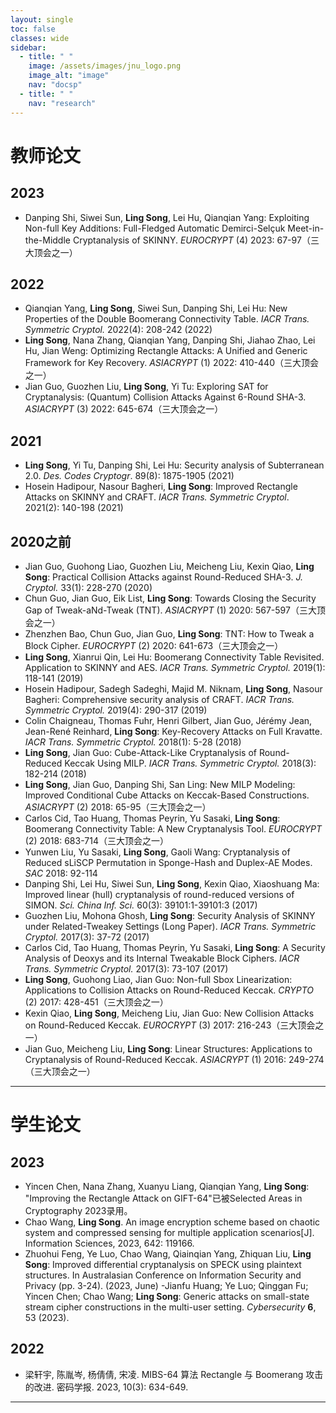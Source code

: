 ```yaml
---
layout: single
toc: false
classes: wide
sidebar:
  - title: " "
    image: /assets/images/jnu_logo.png
    image_alt: "image"
    nav: "docsp"
  - title: " "
    nav: "research"
---
```


# 教师论文

## 2023
- Danping Shi, Siwei Sun, **Ling Song**, Lei Hu, Qianqian Yang: Exploiting Non-full Key Additions: Full-Fledged Automatic Demirci-Selçuk Meet-in-the-Middle Cryptanalysis of SKINNY. *EUROCRYPT* (4) 2023: 67-97（三大顶会之一）


## 2022

- Qianqian Yang, **Ling Song**, Siwei Sun, Danping Shi, Lei Hu: New Properties of the Double Boomerang Connectivity Table. *IACR Trans. Symmetric Cryptol.* 2022(4): 208-242 (2022)
- **Ling Song**, Nana Zhang, Qianqian Yang, Danping Shi, Jiahao Zhao, Lei Hu, Jian Weng: Optimizing Rectangle Attacks: A Unified and Generic Framework for Key Recovery. *ASIACRYPT* (1) 2022: 410-440（三大顶会之一）
- Jian Guo, Guozhen Liu, **Ling Song**, Yi Tu: Exploring SAT for Cryptanalysis: (Quantum) Collision Attacks Against 6-Round SHA-3. *ASIACRYPT* (3) 2022: 645-674（三大顶会之一）

## 2021

- **Ling Song**, Yi Tu, Danping Shi, Lei Hu: Security analysis of Subterranean 2.0. *Des. Codes Cryptogr*. 89(8): 1875-1905 (2021)
- Hosein Hadipour, Nasour Bagheri, **Ling Song**: Improved Rectangle Attacks on SKINNY and CRAFT. *IACR Trans. Symmetric Cryptol*. 2021(2): 140-198 (2021)

## 2020之前

- Jian Guo, Guohong Liao, Guozhen Liu, Meicheng Liu, Kexin Qiao, **Ling Song**: Practical Collision Attacks against Round-Reduced SHA-3. *J. Cryptol.* 33(1): 228-270 (2020)
- Chun Guo, Jian Guo, Eik List, **Ling Song**: Towards Closing the Security Gap of Tweak-aNd-Tweak (TNT). *ASIACRYPT* (1) 2020: 567-597（三大顶会之一）
- Zhenzhen Bao, Chun Guo, Jian Guo, **Ling Song**: TNT: How to Tweak a Block Cipher. *EUROCRYPT* (2) 2020: 641-673（三大顶会之一）
- **Ling Song**, Xianrui Qin, Lei Hu: Boomerang Connectivity Table Revisited. Application to SKINNY and AES. *IACR Trans. Symmetric Cryptol.* 2019(1): 118-141 (2019)
- Hosein Hadipour, Sadegh Sadeghi, Majid M. Niknam, **Ling Song**, Nasour Bagheri: Comprehensive security analysis of CRAFT. *IACR Trans. Symmetric Cryptol.* 2019(4): 290-317 (2019)
- Colin Chaigneau, Thomas Fuhr, Henri Gilbert, Jian Guo, Jérémy Jean, Jean-René Reinhard, **Ling Song**: Key-Recovery Attacks on Full Kravatte. *IACR Trans. Symmetric Cryptol.* 2018(1): 5-28 (2018)
- **Ling Song**, Jian Guo: Cube-Attack-Like Cryptanalysis of Round-Reduced Keccak Using MILP. *IACR Trans. Symmetric Cryptol.* 2018(3): 182-214 (2018)
- **Ling Song**, Jian Guo, Danping Shi, San Ling: New MILP Modeling: Improved Conditional Cube Attacks on Keccak-Based Constructions. *ASIACRYPT* (2) 2018: 65-95（三大顶会之一）
- Carlos Cid, Tao Huang, Thomas Peyrin, Yu Sasaki, **Ling Song**: Boomerang Connectivity Table: A New Cryptanalysis Tool. *EUROCRYPT* (2) 2018: 683-714（三大顶会之一）
- Yunwen Liu, Yu Sasaki, **Ling Song**, Gaoli Wang: Cryptanalysis of Reduced sLiSCP Permutation in Sponge-Hash and Duplex-AE Modes. *SAC* 2018: 92-114
- Danping Shi, Lei Hu, Siwei Sun, **Ling Song**, Kexin Qiao, Xiaoshuang Ma: Improved linear (hull) cryptanalysis of round-reduced versions of SIMON. *Sci. China Inf. Sci.* 60(3): 39101:1-39101:3 (2017)
- Guozhen Liu, Mohona Ghosh, **Ling Song**: Security Analysis of SKINNY under Related-Tweakey Settings (Long Paper). *IACR Trans. Symmetric Cryptol.* 2017(3): 37-72 (2017)
- Carlos Cid, Tao Huang, Thomas Peyrin, Yu Sasaki, **Ling Song**: A Security Analysis of Deoxys and its Internal Tweakable Block Ciphers. *IACR Trans. Symmetric Cryptol.* 2017(3): 73-107 (2017)
- **Ling Song**, Guohong Liao, Jian Guo: Non-full Sbox Linearization: Applications to Collision Attacks on Round-Reduced Keccak. *CRYPTO* (2) 2017: 428-451（三大顶会之一）
- Kexin Qiao, **Ling Song**, Meicheng Liu, Jian Guo: New Collision Attacks on Round-Reduced Keccak. *EUROCRYPT* (3) 2017: 216-243（三大顶会之一）
- Jian Guo, Meicheng Liu, **Ling Song**: Linear Structures: Applications to Cryptanalysis of Round-Reduced Keccak. *ASIACRYPT* (1) 2016: 249-274（三大顶会之一）

---

# 学生论文
## 2023
- Yincen Chen, Nana Zhang, Xuanyu Liang, Qianqian Yang, **Ling Song**: "Improving the Rectangle Attack on GIFT-64"已被Selected Areas in Cryptography 2023录用。
- Chao Wang, **Ling Song**. An image encryption scheme based on chaotic system and compressed sensing for multiple application scenarios[J]. Information Sciences, 2023, 642: 119166.
- Zhuohui Feng, Ye Luo, Chao Wang, Qiainqian Yang, Zhiquan Liu, **Ling Song**: Improved differential cryptanalysis on SPECK using plaintext structures. In Australasian Conference on Information Security and Privacy (pp. 3-24). (2023, June)
-Jianfu Huang; Ye Luo; Qinggan Fu; Yincen Chen; Chao Wang; **Ling Song**: Generic attacks on small-state stream cipher constructions in the multi-user setting. *Cybersecurity* **6**, 53 (2023).

## 2022
- 梁轩宇, 陈胤岑, 杨倩倩, 宋凌. MIBS-64 算法 Rectangle 与 Boomerang 攻击的改进. 密码学报. 2023, 10(3): 634-649.
  
---

